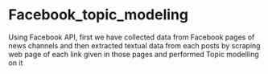 # Facebook_topic_modeling

Using Facebook API, first we have collected data from Facebook pages of news channels and then extracted textual data from each posts
by scraping web page of each link given in those pages and performed Topic modelling on it

